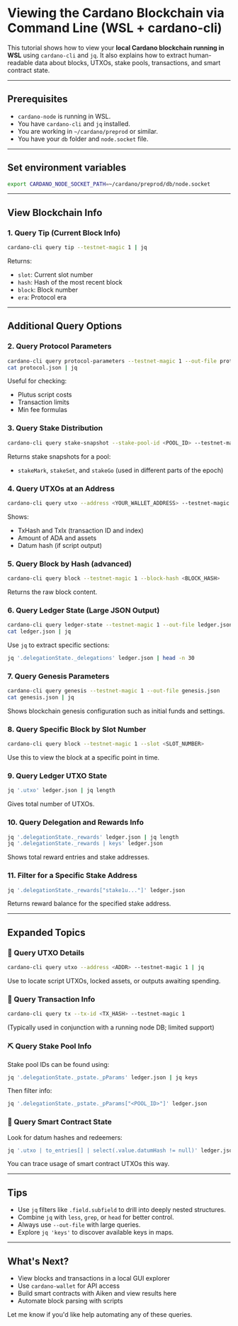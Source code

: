 # Viewing the Cardano Blockchain via Command Line (WSL + cardano-cli)

This tutorial shows how to view your **local Cardano blockchain running in WSL** using `cardano-cli` and `jq`. It also explains how to extract human-readable data about blocks, UTXOs, stake pools, transactions, and smart contract state.

---

## Prerequisites
- `cardano-node` is running in WSL.
- You have `cardano-cli` and `jq` installed.
- You are working in `~/cardano/preprod` or similar.
- You have your `db` folder and `node.socket` file.

---

## Set environment variables
```bash
export CARDANO_NODE_SOCKET_PATH=~/cardano/preprod/db/node.socket
```

---

## View Blockchain Info

### 1. Query Tip (Current Block Info)
```bash
cardano-cli query tip --testnet-magic 1 | jq
```
Returns:
- `slot`: Current slot number
- `hash`: Hash of the most recent block
- `block`: Block number
- `era`: Protocol era

---

## Additional Query Options

### 2. Query Protocol Parameters
```bash
cardano-cli query protocol-parameters --testnet-magic 1 --out-file protocol.json
cat protocol.json | jq
```
Useful for checking:
- Plutus script costs
- Transaction limits
- Min fee formulas

### 3. Query Stake Distribution
```bash
cardano-cli query stake-snapshot --stake-pool-id <POOL_ID> --testnet-magic 1
```
Returns stake snapshots for a pool:
- `stakeMark`, `stakeSet`, and `stakeGo` (used in different parts of the epoch)

### 4. Query UTXOs at an Address
```bash
cardano-cli query utxo --address <YOUR_WALLET_ADDRESS> --testnet-magic 1 | jq
```
Shows:
- TxHash and TxIx (transaction ID and index)
- Amount of ADA and assets
- Datum hash (if script output)

### 5. Query Block by Hash (advanced)
```bash
cardano-cli query block --testnet-magic 1 --block-hash <BLOCK_HASH>
```
Returns the raw block content.

### 6. Query Ledger State (Large JSON Output)
```bash
cardano-cli query ledger-state --testnet-magic 1 --out-file ledger.json
cat ledger.json | jq
```
Use `jq` to extract specific sections:
```bash
jq '.delegationState._delegations' ledger.json | head -n 30
```

### 7. Query Genesis Parameters
```bash
cardano-cli query genesis --testnet-magic 1 --out-file genesis.json
cat genesis.json | jq
```
Shows blockchain genesis configuration such as initial funds and settings.

### 8. Query Specific Block by Slot Number
```bash
cardano-cli query block --testnet-magic 1 --slot <SLOT_NUMBER>
```
Use this to view the block at a specific point in time.

### 9. Query Ledger UTXO State
```bash
jq '.utxo' ledger.json | jq length
```
Gives total number of UTXOs.

### 10. Query Delegation and Rewards Info
```bash
jq '.delegationState._rewards' ledger.json | jq length
jq '.delegationState._rewards | keys' ledger.json
```
Shows total reward entries and stake addresses.

### 11. Filter for a Specific Stake Address
```bash
jq '.delegationState._rewards["stake1u..."]' ledger.json
```
Returns reward balance for the specified stake address.

---

## Expanded Topics

### 🔎 Query UTXO Details
```bash
cardano-cli query utxo --address <ADDR> --testnet-magic 1 | jq
```
Use to locate script UTXOs, locked assets, or outputs awaiting spending.

### 🔄 Query Transaction Info
```bash
cardano-cli query tx --tx-id <TX_HASH> --testnet-magic 1
```
(Typically used in conjunction with a running node DB; limited support)

### ⛏️ Query Stake Pool Info
Stake pool IDs can be found using:
```bash
jq '.delegationState._pstate._pParams' ledger.json | jq keys
```
Then filter info:
```bash
jq '.delegationState._pstate._pParams["<POOL_ID>"]' ledger.json
```

### 🧠 Query Smart Contract State
Look for datum hashes and redeemers:
```bash
jq '.utxo | to_entries[] | select(.value.datumHash != null)' ledger.json
```
You can trace usage of smart contract UTXOs this way.

---

## Tips
- Use `jq` filters like `.field.subfield` to drill into deeply nested structures.
- Combine `jq` with `less`, `grep`, or `head` for better control.
- Always use `--out-file` with large queries.
- Explore `jq 'keys'` to discover available keys in maps.

---

## What's Next?
- View blocks and transactions in a local GUI explorer
- Use `cardano-wallet` for API access
- Build smart contracts with Aiken and view results here
- Automate block parsing with scripts

Let me know if you'd like help automating any of these queries.

